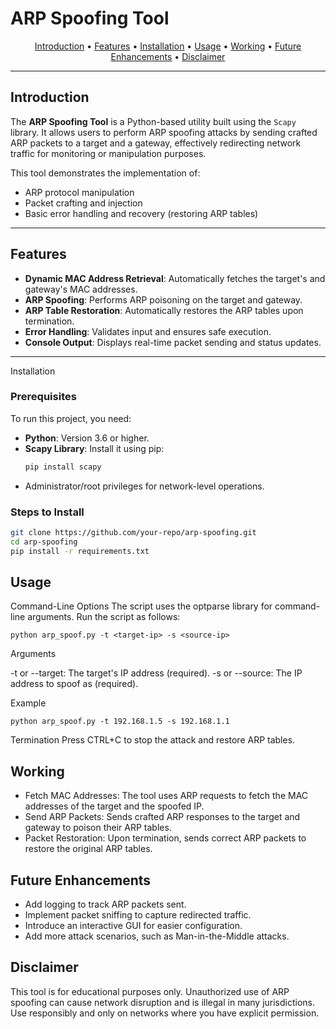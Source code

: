 # ARP Spoofing Tool

<p align="center">
  <a href="#introduction">Introduction</a> •
  <a href="#features">Features</a> •
  <a href="#installation">Installation</a> •
  <a href="#usage">Usage</a> •
  <a href="#working">Working</a> •
  <a href="#future-enhancements">Future Enhancements</a> •
  <a href="#disclaimer">Disclaimer</a>
</p>

---

## Introduction

The **ARP Spoofing Tool** is a Python-based utility built using the `Scapy` library. It allows users to perform ARP spoofing attacks by sending crafted ARP packets to a target and a gateway, effectively redirecting network traffic for monitoring or manipulation purposes.

This tool demonstrates the implementation of:

- ARP protocol manipulation
- Packet crafting and injection
- Basic error handling and recovery (restoring ARP tables)

---

## Features

- **Dynamic MAC Address Retrieval**: Automatically fetches the target's and gateway's MAC addresses.
- **ARP Spoofing**: Performs ARP poisoning on the target and gateway.
- **ARP Table Restoration**: Automatically restores the ARP tables upon termination.
- **Error Handling**: Validates input and ensures safe execution.
- **Console Output**: Displays real-time packet sending and status updates.

---

 Installation

### Prerequisites

To run this project, you need:

- **Python**: Version 3.6 or higher.
- **Scapy Library**: Install it using pip:
  ```bash
  pip install scapy

  ```
- Administrator/root privileges for network-level operations.

### Steps to Install

```bash
git clone https://github.com/your-repo/arp-spoofing.git
cd arp-spoofing
pip install -r requirements.txt
 ```

## Usage
Command-Line Options
The script uses the optparse library for command-line arguments. Run the script as follows:

    python arp_spoof.py -t <target-ip> -s <source-ip>
    
Arguments

-t or --target: The target's IP address (required).
-s or --source: The IP address to spoof as (required).


Example

    python arp_spoof.py -t 192.168.1.5 -s 192.168.1.1

    
Termination
Press CTRL+C to stop the attack and restore ARP tables.



## Working
- Fetch MAC Addresses: The tool uses ARP requests to fetch the MAC addresses of the target and the spoofed IP.
- Send ARP Packets: Sends crafted ARP responses to the target and gateway to poison their ARP tables.
- Packet Restoration: Upon termination, sends correct ARP packets to restore the original ARP tables.

## Future Enhancements
- Add logging to track ARP packets sent.
- Implement packet sniffing to capture redirected traffic.
- Introduce an interactive GUI for easier configuration.
- Add more attack scenarios, such as Man-in-the-Middle attacks.

## Disclaimer
This tool is for educational purposes only. Unauthorized use of ARP spoofing can cause network disruption and is illegal in many jurisdictions. Use responsibly and only on networks where you have explicit permission.





